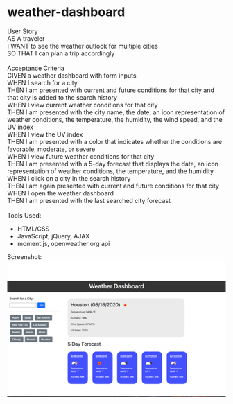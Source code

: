 # weather-dashboard

User Story
<br>
AS A traveler<br>
I WANT to see the weather outlook for multiple cities<br>
SO THAT I can plan a trip accordingly<br>
<br>
Acceptance Criteria
<br>
GIVEN a weather dashboard with form inputs<br>
WHEN I search for a city<br>
THEN I am presented with current and future conditions for that city and that city is added to the search history<br>
WHEN I view current weather conditions for that city<br>
THEN I am presented with the city name, the date, an icon representation of weather conditions, the temperature, the humidity, the wind speed, and the UV index<br>
WHEN I view the UV index<br>
THEN I am presented with a color that indicates whether the conditions are favorable, moderate, or severe<br>
WHEN I view future weather conditions for that city<br>
THEN I am presented with a 5-day forecast that displays the date, an icon representation of weather conditions, the temperature, and the humidity<br>
WHEN I click on a city in the search history<br>
THEN I am again presented with current and future conditions for that city<br>
WHEN I open the weather dashboard<br>
THEN I am presented with the last searched city forecast<br>
<br>
Tools Used:
- HTML/CSS
- JavaScript, jQuery, AJAX
- moment.js, openweather.org api

Screenshot: 
<img src="assets/images/weather.png" alt="Screenshot of Weather App">